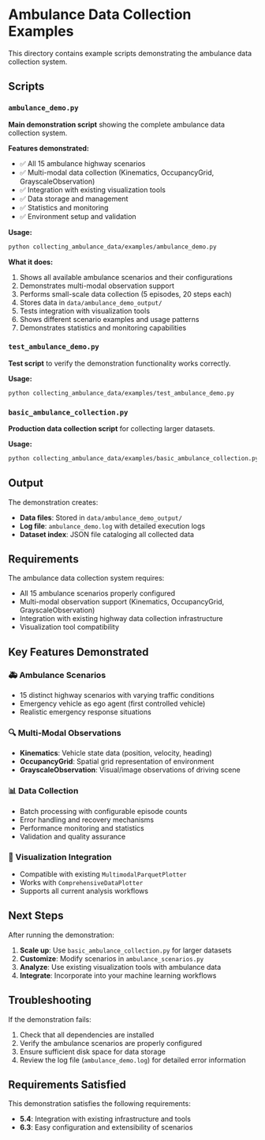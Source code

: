 # Ambulance Data Collection Examples

This directory contains example scripts demonstrating the ambulance data collection system.

## Scripts

### `ambulance_demo.py`
**Main demonstration script** showing the complete ambulance data collection system.

**Features demonstrated:**
- ✅ All 15 ambulance highway scenarios
- ✅ Multi-modal data collection (Kinematics, OccupancyGrid, GrayscaleObservation)
- ✅ Integration with existing visualization tools
- ✅ Data storage and management
- ✅ Statistics and monitoring
- ✅ Environment setup and validation

**Usage:**
```bash
python collecting_ambulance_data/examples/ambulance_demo.py
```

**What it does:**
1. Shows all available ambulance scenarios and their configurations
2. Demonstrates multi-modal observation support
3. Performs small-scale data collection (5 episodes, 20 steps each)
4. Stores data in `data/ambulance_demo_output/`
5. Tests integration with visualization tools
6. Shows different scenario examples and usage patterns
7. Demonstrates statistics and monitoring capabilities

### `test_ambulance_demo.py`
**Test script** to verify the demonstration functionality works correctly.

**Usage:**
```bash
python collecting_ambulance_data/examples/test_ambulance_demo.py
```

### `basic_ambulance_collection.py`
**Production data collection script** for collecting larger datasets.

**Usage:**
```bash
python collecting_ambulance_data/examples/basic_ambulance_collection.py
```

## Output

The demonstration creates:
- **Data files**: Stored in `data/ambulance_demo_output/`
- **Log file**: `ambulance_demo.log` with detailed execution logs
- **Dataset index**: JSON file cataloging all collected data

## Requirements

The ambulance data collection system requires:
- All 15 ambulance scenarios properly configured
- Multi-modal observation support (Kinematics, OccupancyGrid, GrayscaleObservation)
- Integration with existing highway data collection infrastructure
- Visualization tool compatibility

## Key Features Demonstrated

### 🚑 Ambulance Scenarios
- 15 distinct highway scenarios with varying traffic conditions
- Emergency vehicle as ego agent (first controlled vehicle)
- Realistic emergency response situations

### 🔍 Multi-Modal Observations
- **Kinematics**: Vehicle state data (position, velocity, heading)
- **OccupancyGrid**: Spatial grid representation of environment
- **GrayscaleObservation**: Visual/image observations of driving scene

### 📊 Data Collection
- Batch processing with configurable episode counts
- Error handling and recovery mechanisms
- Performance monitoring and statistics
- Validation and quality assurance

### 🎨 Visualization Integration
- Compatible with existing `MultimodalParquetPlotter`
- Works with `ComprehensiveDataPlotter`
- Supports all current analysis workflows

## Next Steps

After running the demonstration:

1. **Scale up**: Use `basic_ambulance_collection.py` for larger datasets
2. **Customize**: Modify scenarios in `ambulance_scenarios.py`
3. **Analyze**: Use existing visualization tools with ambulance data
4. **Integrate**: Incorporate into your machine learning workflows

## Troubleshooting

If the demonstration fails:

1. Check that all dependencies are installed
2. Verify the ambulance scenarios are properly configured
3. Ensure sufficient disk space for data storage
4. Review the log file (`ambulance_demo.log`) for detailed error information

## Requirements Satisfied

This demonstration satisfies the following requirements:
- **5.4**: Integration with existing infrastructure and tools
- **6.3**: Easy configuration and extensibility of scenarios